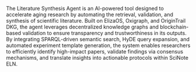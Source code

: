 The Literature Synthesis Agent is an AI-powered tool designed to
accelerate aging research by automating the retrieval, validation, and
synthesis of scientific literature. Built on ElizaOS, Oxigraph, and
OriginTrail DKG, the agent leverages decentralized knowledge graphs
and blockchain-based validation to ensure transparency and
trustworthiness in its outputs. By integrating SPARQL-driven semantic
search, HyDE query expansion, and automated experiment template
generation, the system enables researchers to efficiently identify
high-impact papers, validate findings via consensus mechanisms, and
translate insights into actionable protocols within SciNote ELN.
